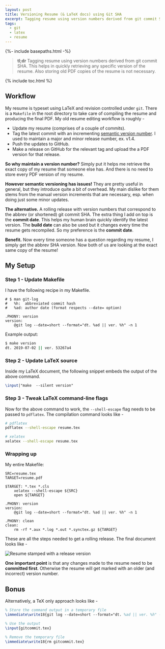 ```yaml
---
layout: post
title: Versioning Resume (& LaTeX docs) using Git SHA
excerpt: Tagging resume using version numbers derived from git commit SHA. This helps in quickly retrieving any specific version of the resume. Also storing old PDF copies of the resume is not necessary.
tags: 
  - git
  - latex
  - resume
---
```


{%- include basepaths.html -%}

> **tl;dr** Tagging resume using version numbers derived from git commit SHA. This helps in quickly retrieving any specific version of the resume. Also storing old PDF copies of the resume is not necessary.

{% include toc.html %}

## Workflow

My resume is typeset using LaTeX and revision controlled under `git`. There is a `Makefile` in the root directory to take care of compiling the resume and producing the final PDF. My old resume editing workflow is roughly -

* Update my resume (comprises of a couple of commits).
* Tag the latest commit with an incrementing [semantic version number](https://semver.org/). I used to maintain a major and minor release number, ex. v1.4.
* Push the updates to GitHub.
* Make a release on GitHub for the relevant tag and upload the a PDF version for that release.

**So why maintain a version number?** Simply put it helps me retrieve the exact copy of my resume that someone else has. And there is no need to store every PDF version of my resume.

**However semantic versioning has issues!** They are pretty useful in general, but they introduce quite a bit of overhead. My main dislike for them stems from the manual version increments that are necessary, esp. when doing just some minor updates.

**The alternative.** A rolling release with version numbers that correspond to the abbrev (or shortened) git commit SHA. The extra thing I add on top is the **commit date**. This helps my human brain quickly identify the latest version. The **build date** can also be used but it changes every time the resume gets recompiled. So my preference is the **commit date**.

**Benefit.** Now every time someone has a question regarding my resume, I simply get the abbrev SHA version. Now both of us are looking at the exact same copy of the resume!

## My Setup

### Step 1 - Update Makefile
I have the following recipe in my Makefile.

```make
# $ man git-log
#	%h:  abbreviated commit hash
#	%ad: author date (format respects --date= option)

.PHONY: version
version:
	@git log --date=short --format="dt. %ad || ver. %h" -n 1
```

Example output:
```bash
$ make version
dt. 2019-07-02 || ver. 53267a4
```

### Step 2 - Update LaTeX source

Inside my LaTeX document, the following snippet embeds the output of the above command.

```latex
\input|"make  --silent version"
```

### Step 3 - Tweak LaTeX command-line flags

Now for the above command to work, the `--shell-escape` flag needs to be passed to `pdflatex`. The compilation command looks like -
```bash
# pdflatex
pdflatex --shell-escape resume.tex

# xelatex
xelatex --shell-escape resume.tex
```

### Wrapping up

My entire Makefile:
```make
SRC=resume.tex
TARGET=resume.pdf

$TARGET: *.tex *.cls
	xelatex --shell-escape ${SRC}
	open ${TARGET}

.PHONY: version
version:
	@git log --date=short --format="dt. %ad || ver. %h" -n 1

.PHONY: clean
clean:
	rm -rf *.aux *.log *.out *.synctex.gz ${TARGET}
```

These are all the steps needed to get a rolling release. The final document looks like -

![Resume stamped with a release version]({{site.asset.post}}/20190705-resume.png)

**One important point** is that any changes made to the resume need to be **committed first**. Otherwise the resume will get marked with an older (and incorrect) version number.

## Bonus
Alternatively, a TeX only approach looks like -

```latex
% Store the command output in a temporary file
\immediate\write18{git log --date=short --format="dt. %ad || ver. %h" -n 1 >gitcommit.tex}

% Use the output
\input{gitcommit.tex}

% Remove the temporary file
\immediate\write18{rm gitcommit.tex}
```
